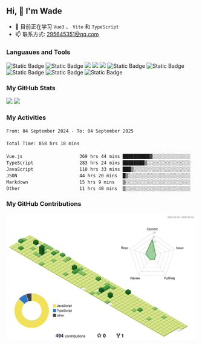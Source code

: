 ## Hi, 👋 I'm Wade

- 🌱 目前正在学习 `Vue3` 、 `Vite` 和 `TypeScript`
- 📫 联系方式: 295645351@qq.com

### Languaues and Tools

<span > 
  <img alt="Static Badge" src="https://img.shields.io/badge/Vue-%2342b883?style=flat-square&logo=Vue&logoColor=%23fff"> 
  <img alt="Static Badge" src="https://img.shields.io/badge/TypeScript-%230072b3?style=flat-square&logo=TypeScript&logoColor=%23fff"> 
  <img src="https://img.shields.io/badge/-JavaScript-F7DF1E?style=flat-square&logo=javascript&logoColor=white" /> 
  <img src="https://img.shields.io/badge/-HTML5-E34F26?style=flat-square&logo=html5&logoColor=white" /> 
  <img src="https://img.shields.io/badge/-CSS3-1572B6?style=flat-square&logo=css3" /> 
  <img alt="Static Badge" src="https://img.shields.io/badge/Webpack-%230072b3?style=flat-square&logo=webpack&logoColor=%23fff"> 
  <img alt="Static Badge" src="https://img.shields.io/badge/Vite-%239a60fe?style=flat-square&logo=vite&logoColor=%23fff"> 
  <img alt="Static Badge" src="https://img.shields.io/badge/Sass-%23c66394?style=flat-square&logo=Sass&logoColor=%23fff"> 
  <img alt="Static Badge" src="https://img.shields.io/badge/Visual_Studio_Code-007ACC?style=flat-square&logo=Visual-Studio-Code&logoColor=white"> 
  <img alt="Static Badge" src="https://img.shields.io/badge/Git-F05032?style=flat-square&logo=Git&logoColor=white">  
</span>


### My GitHub Stats

<div align="left">
  <img src="https://github-readme-stats.vercel.app/api?username=Cwd295645351&show_icons=true" /> 
  <img src="https://github-readme-stats.vercel.app/api/top-langs/?username=Cwd295645351&layout=compact&langs_count=6&text_color=000&icon_color=fff&theme=graywhite" />
</div>

### My Activities

<!--START_SECTION:waka-->

```txt
From: 04 September 2024 - To: 04 September 2025

Total Time: 858 hrs 18 mins

Vue.js                     369 hrs 44 mins ██████████▓░░░░░░░░░░░░░░   43.08 %
TypeScript                 283 hrs 24 mins ████████▒░░░░░░░░░░░░░░░░   33.02 %
JavaScript                 110 hrs 33 mins ███▒░░░░░░░░░░░░░░░░░░░░░   12.88 %
JSON                       44 hrs 20 mins  █▒░░░░░░░░░░░░░░░░░░░░░░░   05.17 %
Markdown                   15 hrs 9 mins   ▒░░░░░░░░░░░░░░░░░░░░░░░░   01.77 %
Other                      11 hrs 40 mins  ▒░░░░░░░░░░░░░░░░░░░░░░░░   01.36 %
```

<!--END_SECTION:waka-->

### My GitHub Contributions

![](./profile-3d-contrib/profile-green-animate.svg)
